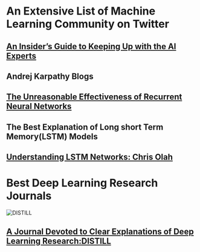 <h1>An Extensive List of Machine Learning Community on Twitter</h1>

[<h2>An Insider’s Guide to Keeping Up with the AI Experts</h2>](https://blog.udacity.com/2018/09/machine-learning-ai-experts-on-twitter.html)

<h2> Andrej Karpathy Blogs</h2>

[<h2>The Unreasonable Effectiveness of Recurrent Neural Networks</h2>](http://karpathy.github.io/2015/05/21/rnn-effectiveness/)


<h2>The Best Explanation of Long short Term Memory(LSTM) Models</h2>

[<h2>Understanding LSTM Networks: Chris Olah</h2>](http://colah.github.io/posts/2015-08-Understanding-LSTMs/)


<h1>Best Deep Learning Research Journals</h1>

![DISTILL](https://distill.pub/2020/circuits/zoom-in/thumbnail.jpg)
[<h2>A Journal Devoted to Clear Explanations of Deep Learning Research:DISTILL</h2>](https://distill.pub/)
